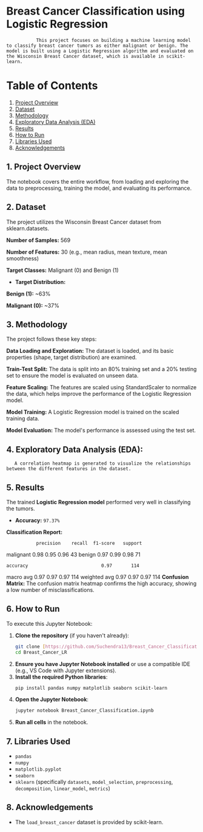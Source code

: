 # Breast Cancer Classification using Logistic Regression
               This project focuses on building a machine learning model to classify breast cancer tumors as either malignant or benign. The model is built using a Logistic Regression algorithm and evaluated on the Wisconsin Breast Cancer dataset, which is available in scikit-learn.

# Table of Contents

1. [Project Overview](#project-overview)
2. [Dataset](#dataset)
3. [Methodology](#methodology)
4. [Exploratory Data Analysis (EDA)](#exploratory-data-analysis-eda)
5. [Results](#results)
6. [How to Run](#how-to-run)
7. [Libraries Used](#libraries-used)
8. [Acknowledgements](#acknowledgemenets)

## 1. Project Overview
The notebook covers the entire workflow, from loading and exploring the data to preprocessing, training the model, and evaluating its performance.

## 2. Dataset
The project utilizes the Wisconsin Breast Cancer dataset from sklearn.datasets.

**Number of Samples:** 569

**Number of Features:** 30 (e.g., mean radius, mean texture, mean smoothness)

**Target Classes:** Malignant (0) and Benign (1)

* **Target Distribution:**

**Benign (1):** ~63%

**Malignant (0):** ~37%

## 3. Methodology
The project follows these key steps:

**Data Loading and Exploration:** The dataset is loaded, and its basic properties (shape, target distribution) are examined.

**Train-Test Split:** The data is split into an 80% training set and a 20% testing set to ensure the model is evaluated on unseen data.

**Feature Scaling:** The features are scaled using StandardScaler to normalize the data, which helps improve the performance of the Logistic Regression model.

**Model Training:** A Logistic Regression model is trained on the scaled training data.

**Model Evaluation:** The model's performance is assessed using the test set.

## 4. Exploratory Data Analysis (EDA):
       A correlation heatmap is generated to visualize the relationships between the different features in the dataset.

## 5. Results
The trained **Logistic Regression model** performed very well in classifying the tumors.

* **Accuracy:** `97.37%`

**Classification Report:**

               precision    recall  f1-score   support

   malignant       0.98      0.95      0.96        43
      benign       0.97      0.99      0.98        71

    accuracy                           0.97       114
   macro avg       0.97      0.97      0.97       114
weighted avg       0.97      0.97      0.97       114
**Confusion Matrix:** The confusion matrix heatmap confirms the high accuracy, showing a low number of misclassifications.

## 6. How to Run

To execute this Jupyter Notebook:

1.  **Clone the repository** (if you haven't already):
    ```bash
    git clone [https://github.com/Suchendra13/Breast_Cancer_Classification.git](https://github.com/Suchendra13/Breast_Cancer_Classification.git)
    cd Breast_Cancer_LR
    ```
2.  **Ensure you have Jupyter Notebook installed** or use a compatible IDE (e.g., VS Code with Jupyter extensions).
3.  **Install the required Python libraries**:
    ```bash
    pip install pandas numpy matplotlib seaborn scikit-learn
    ```
4.  **Open the Jupyter Notebook**:
    ```bash
    jupyter notebook Breast_Cancer_Classification.ipynb
    ```
5.  **Run all cells** in the notebook.

## 7. Libraries Used

* `pandas`
* `numpy`
* `matplotlib.pyplot`
* `seaborn`
* `sklearn` (specifically `datasets`, `model_selection`, `preprocessing`, `decomposition`, `linear_model`, `metrics`)

## 8. Acknowledgements

* The `load_breast_cancer` dataset is provided by scikit-learn.
